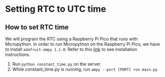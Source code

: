 # Setting RTC to UTC time

## How to set RTC time
We will program the RTC using a Raspberry Pi Pico that runs with Micropython.
In order to run Micropython on the Raspberry Pi Pico, we have to install `adafruit-ampy 1.1.0`. Refer to this [link](https://pypi.org/project/adafruit-ampy/) to see installation instructions.

1. Run `python constant_time.py` on the server
2. While constant_time.py is running, run `ampy --port [PORT] run main.py`


